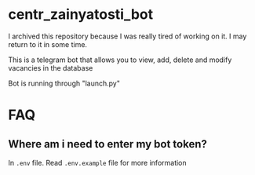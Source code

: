# centr_zainyatosti_bot

I archived this repository because I was really tired of working on it. I may return to it in some time.

This is a telegram bot that allows you to view, add, delete and modify vacancies in the database

Bot is running through "launch.py"

# FAQ

## Where am i need to enter my bot token?

In `.env` file.
Read `.env.example` file for more information
